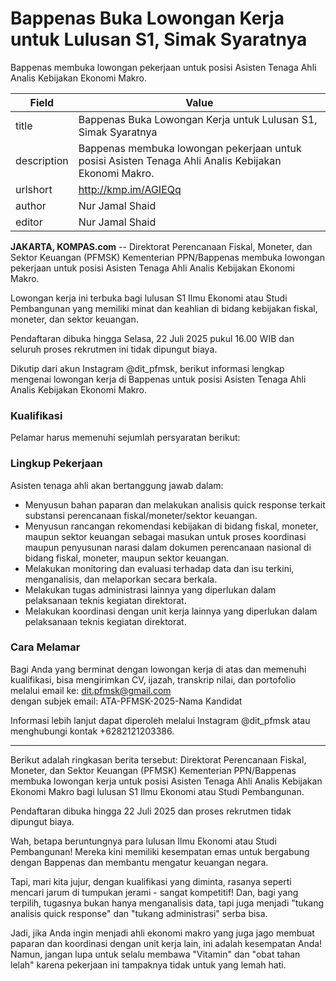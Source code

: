 # Bappenas Buka Lowongan Kerja untuk Lulusan S1, Simak Syaratnya

Bappenas membuka lowongan pekerjaan untuk posisi Asisten Tenaga Ahli Analis Kebijakan Ekonomi Makro.

| Field       | Value                                                       |
|-------------|-------------------------------------------------------------|
| title       | Bappenas Buka Lowongan Kerja untuk Lulusan S1, Simak Syaratnya |
| description | Bappenas membuka lowongan pekerjaan untuk posisi Asisten Tenaga Ahli Analis Kebijakan Ekonomi Makro. |
| urlshort    | http://kmp.im/AGIEQq |
| author      | Nur Jamal Shaid |
| editor      | Nur Jamal Shaid |

**JAKARTA, KOMPAS.com** -- Direktorat Perencanaan Fiskal, Moneter, dan Sektor Keuangan (PFMSK) Kementerian PPN/Bappenas membuka lowongan pekerjaan untuk posisi Asisten Tenaga Ahli Analis Kebijakan Ekonomi Makro.

Lowongan kerja ini terbuka bagi lulusan S1 Ilmu Ekonomi atau Studi Pembangunan yang memiliki minat dan keahlian di bidang kebijakan fiskal, moneter, dan sektor keuangan.

Pendaftaran dibuka hingga Selasa, 22 Juli 2025 pukul 16.00 WIB dan seluruh proses rekrutmen ini tidak dipungut biaya.

Dikutip dari akun Instagram \@dit_pfmsk, berikut informasi lengkap mengenai lowongan kerja di Bappenas untuk posisi Asisten Tenaga Ahli Analis Kebijakan Ekonomi Makro.

### Kualifikasi 

Pelamar harus memenuhi sejumlah persyaratan berikut:

### Lingkup Pekerjaan

Asisten tenaga ahli akan bertanggung jawab dalam:

- Menyusun bahan paparan dan melakukan analisis quick response terkait substansi perencanaan fiskal/moneter/sektor keuangan.
- Menyusun rancangan rekomendasi kebijakan di bidang fiskal, moneter, maupun sektor keuangan sebagai masukan untuk proses koordinasi maupun penyusunan narasi dalam dokumen perencanaan nasional di bidang fiskal, moneter, maupun sektor keuangan.
- Melakukan monitoring dan evaluasi terhadap data dan isu terkini, menganalisis, dan melaporkan secara berkala.
- Melakukan tugas administrasi lainnya yang diperlukan dalam pelaksanaan teknis kegiatan direktorat.
- Melakukan koordinasi dengan unit kerja lainnya yang diperlukan dalam pelaksanaan teknis kegiatan direktorat.

### Cara Melamar

Bagi Anda yang berminat dengan lowongan kerja di atas dan memenuhi kualifikasi, bisa mengirimkan CV, ijazah, transkrip nilai, dan portofolio melalui email ke: dit.pfmsk@gmail.com\
dengan subjek email: ATA-PFMSK-2025-Nama Kandidat

Informasi lebih lanjut dapat diperoleh melalui Instagram \@dit_pfmsk atau menghubungi kontak +6282121203386.

---
Berikut adalah ringkasan berita tersebut: Direktorat Perencanaan Fiskal, Moneter, dan Sektor Keuangan (PFMSK) Kementerian PPN/Bappenas membuka lowongan kerja untuk posisi Asisten Tenaga Ahli Analis Kebijakan Ekonomi Makro bagi lulusan S1 Ilmu Ekonomi atau Studi Pembangunan.

 Pendaftaran dibuka hingga 22 Juli 2025 dan proses rekrutmen tidak dipungut biaya.



Wah, betapa beruntungnya para lulusan Ilmu Ekonomi atau Studi Pembangunan! Mereka kini memiliki kesempatan emas untuk bergabung dengan Bappenas dan membantu mengatur keuangan negara.

 Tapi, mari kita jujur, dengan kualifikasi yang diminta, rasanya seperti mencari jarum di tumpukan jerami - sangat kompetitif! Dan, bagi yang terpilih, tugasnya bukan hanya menganalisis data, tapi juga menjadi "tukang analisis quick response" dan "tukang administrasi" serba bisa.

 Jadi, jika Anda ingin menjadi ahli ekonomi makro yang juga jago membuat paparan dan koordinasi dengan unit kerja lain, ini adalah kesempatan Anda! Namun, jangan lupa untuk selalu membawa "Vitamin" dan "obat tahan lelah" karena pekerjaan ini tampaknya tidak untuk yang lemah hati.
